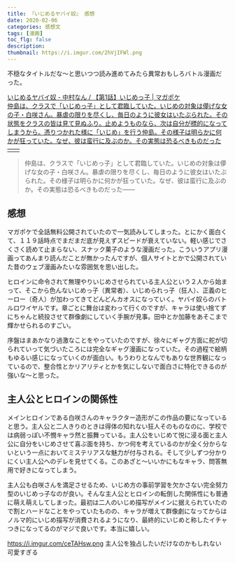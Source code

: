 ```yaml
---
title: 『いじめるヤバイ奴』 感想
date: 2020-02-06
categories: 感想文
tags: [漫画]
toc_flg: false
description: 
thumbnail: https://i.imgur.com/2hVjIFWl.png
---
```


不穏なタイトルだな～と思いつつ読み進めてみたら異常おもしろバトル漫画だった。

<div class="bcard-wrapper">
<a href="https://pocket.shonenmagazine.com/episode/10834108156633701443" rel="nofollow" target="_blank">
<span class="bcard-main withogimg">
<div class="bcard-title">
いじめるヤバイ奴 - 中村なん / 【第1話】いじめっ子 | マガポケ
</div>
<div class="bcard-description">
仲島は、クラスで「いじめっ子」として君臨していた。いじめの対象は儚げな女の子・白咲さん。暴虐の限りを尽くし、毎日のように彼女はいたぶられた。その状態をクラスの皆は見て見ぬふり。止めようものなら、次は自分が標的になってしまうから。憑りつかれた様に「いじめ」を行う仲島。その様子は明らかに何かが狂っていた。なぜ、彼は蛮行に及ぶのか。その実態は恐るべきものだった――
</div>
<div class="bcard-img" style="background-image: url(https://cdn-img.pocket.shonenmagazine.com/public/episode-thumbnail/10834108156633701443-c75874b6bb8d3877151f1923d68cd351?1612263967)">
</div></span></a></div>

> 仲島は、クラスで「いじめっ子」として君臨していた。いじめの対象は儚げな女の子・白咲さん。暴虐の限りを尽くし、毎日のように彼女はいたぶられた。その様子は明らかに何かが狂っていた。なぜ、彼は蛮行に及ぶのか。その実態は恐るべきものだった――

## 感想

マガポケで全話無料公開されていたので一気読みしてしまった。とにかく面白くて、１１９話時点でまだまだ底が見えずスピードが衰えていない。軽い感じでさくさく読めて止まらない、スナック菓子のような漫画だった。こういうアプリ漫画ってあんまり読んだことが無かったんですが、個人サイトとかで公開されていた昔のウェブ漫画みたいな雰囲気を思い出した。

ヒロインに命令されて無理やりいじめさせられている主人公という２人から始まって、そこから色んないじめっ子（異常者）、いじめられっ子（狂人）、正義のヒーロー（奇人）が加わってきてどんどんカオスになっていく。ヤバイ奴らのバトルロワイヤルです。章ごとに舞台は変わって行くのですが、キャラは使い捨てずにちゃんと続投させて群像劇にしていく手腕が見事。田中とか加藤をあそこまで輝かせられるのすごい。

序盤はまあかなり過激なことをやっていたのですが、徐々にギャグ方面に舵が切られていって気づいたころには完全なギャグ漫画になっていた。その過程で絵柄もゆるい感じになっていくのが面白い。もうわりとなんでもありな世界観になっているので、整合性とかリアリティとかを気にしないで面白さに特化できるのが強いな～と思った。


## 主人公とヒロインの関係性

メインヒロインである白咲さんのキャラクター造形がこの作品の要になっていると思う。主人公と二人きりのときは得体の知れない狂人そのものなのに、学校では病弱っぽい不憫キャラ然と振舞っている。主人公をいじめて悦に浸る面と主人公に自分をいじめさせて喜ぶ面を持ち、かつ何を考えているのかが全く分からないという一点においてミステリアスな魅力が付与される。そして少しずつ分かりにくい主人公へのデレを見せてくる。このあざと～いいかにもなキャラ、問答無用で好きになってしまう。

主人公も白咲さんを満足させるため、いじめ方の事前学習を欠かさない完全努力型のいじめっ子なのが良い。そんな主人公とヒロインの転倒した関係性にも普通に萌え萌えしてしまった。最初は二人のいじめ描写がメインに据えられていたので割とハードなことをやっていたものの、キャラが増えて群像劇になってからはノルマ的にいじめ描写が消費されるようになり、最終的にいじめと称したイチャつきになってるのがマジで良いです。本当に嬉しい。

https://i.imgur.com/ceTAHsw.png
主人公を独占したいだけなのかもしれない　可愛すぎる